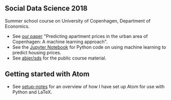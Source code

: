 ## Social Data Science 2018
Summer school course on University of Copenhagen, Department of Economics.
-  See [our paper](https://github.com/thornoe/sds_2018/blob/master/CPH/Predicting%20apartment%20prices%20in%20the%20urban%20area%20of%20Copenhagen.pdf) "Predicting apartment prices in the urban area of Copenhagen: A machine learning approach".
-  See the [Jupyter Notebook](https://github.com/thornoe/sds_2018/blob/master/CPH/Notebook_final.ipynb) for Python code on using machine learning to predict housing prices.
-  See [abjer/sds](https://github.com/abjer/sds) for the public course material.

## Getting started with Atom
-  See [setup-notes](https://github.com/thornoe/sds_2018/blob/master/Setup%20%26%20tutorials/Setup-notes.MD) for an overview of how I have set up Atom for use with Python and LaTeX.
